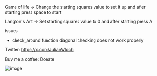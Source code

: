 Game of life 
-> Change the starting squares value to set it up and after starting press space to start

Langton's Ant
-> Set starting squares value to 0 and after starting press A

issues
- check_around function diagonal checking does not work properly

Twitter: 
https://x.com/JulianWloch

Buy me a coffee:
[Donate](https://paypal.me/YoulianMedium?country.x=PL&locale.x=pl_PL)

![image](https://github.com/user-attachments/assets/8b64c440-82f4-432c-8b3a-2ad72568e2b5)
